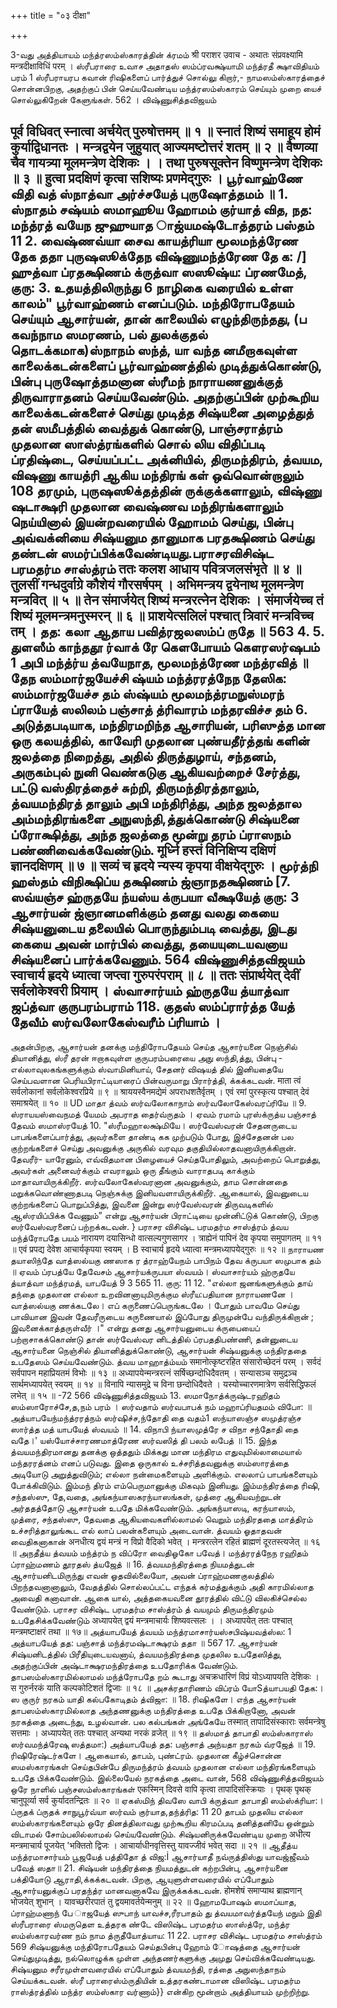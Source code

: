 +++
title = "०३ दीक्षा"

+++

3-வது அத்தியாயம் 
மந்த்ரஸம்ஸ்காரத்தின் க்ரமம் श्री पराशर उवाच - 
अथातः संप्रवक्ष्यामि मन्त्रदीक्षाविधिं परम् । 
ஸ்ரீபராரை உவாச 
அதாதஸ் ஸம்ப்ரவக்ஷ்யாமி மந்த்ரதீ க்ஷாவிதியம் பரம் 1 
ஸ்ரீபராயரப கவான் ரிஷிகளைப் பார்த்துச் சொல்லு கிறார்,- நாமஸம்ஸ்காரத்தைச் சொன்னபிறகு, அதற்குப் பின் செய்யவேண்டிய மந்த்ரஸம்ஸ்காரம் செய்யும் முறை யைச் சொல்லுகிறேன் கேளுங்கள். 
562 
। 
விஷ்ணுசித்தவிஜயம்


पूर्व विधिवत् स्नात्वा अर्चयेत् पुरुषोत्तमम् ॥ १ ॥ स्नातं शिष्यं समाहूय होमं कुर्याद्विधानतः । मन्त्रद्वयेन जुहुयात् आज्यमष्टोत्तरं शतम् ॥ २ ॥ वैष्णव्या चैव गायत्र्या मूलमन्त्रेण देशिकः । 
। 
तथा पुरुषसूक्तेन विष्णुमन्त्रेण देशिकः ॥ ३ ॥ हुत्वा प्रदक्षिणं कृत्वा सशिष्यः प्रणमेद्गुरुः । பூர்வாஹ்ணே விதி வத் ஸ்நாத்வா அர்ச்சயேத் 
புருஷோத்தமம் ॥ 1. ஸ்நாதம் சஷ்யம் ஸமாஹூய ஹோமம் குர்யாத் வித, நத: மந்த்ரத் வயேந ஜுஹுயாத ாஜ்யமஷ்டோத்தரம் பஸ்தம் 11 2. வைஷ்ணவ்யா சைவ காயத்ரியா மூலமந்த்ரேண தேக ததா புருஷஸூக்தேந விஷ்ணுமந்த்ரேண தே க: /] ஹுத்வா ப்ரதக்ஷிணம் க்ருத்வா ஸஸூஷ்ய: ப்ரணமேத், குரு: 
3. 
உதயத்திலிருந்து 6 நாழிகை வரையில் உள்ள காலம்" பூர்வாஹ்ணம் எனப்படும். மந்திரோபதேயம் செய்யும் ஆசார்யன், தான் காலையில் எழுந்திருந்தது, (ப கவந்நாம ஸமரணம், பல் துலக்குதல் தொடக்கமாக)ஸ்நாநம் ஸந்த், யா வந்த னமீறாகவுள்ள காலைக்கடன்களைப் பூர்வாஹ்ணத்தில் முடித்துக்கொண்டு, பின்பு புருஷோத்தமனான ஸ்ரீமந் நாராயணனுக்குத் திருவாராதனம் செய்யவேண்டும். அதற்குப்பின் முற்கூறிய காலைக்கடன்களைச் செய்து முடித்த சிஷ்யனை அழைத்துத் தன் ஸமீபத்தில் வைத்துக் கொண்டு, பாஞ்சராத்ரம் முதலான ஸாஸ்த்ரங்களில் சொல் லிய விதிப்படி ப்ரதிஷ்டை, செய்யப்பட்ட அக்னியில், திருமந்திரம், த்வயம, விஷணு காயத்ரி ஆகிய மந்திரங் கள் ஒவ்வொன்றாலும் 108 தரமும், புருஷஸூக்தத்தின் ருக்குக்களாலும், விஷ்ணு ஷடாக்ஷரி முதலான வைஷ்ணவ மந்திரங்களாலும் நெய்யினால் இயன்றவரையில் ஹோமம் செய்து, பின்பு அவ்வக்னியை சிஷ்யனும தானுமாக பரதக்ஷிணம் செய்து தண்டன் ஸமர்ப்பிக்கவேண்டியது.பராசரவிசிஷ்ட பரமதர்ம சாஸ்த்ரம் 
ततः कलश आधाय पवित्रजलसंभृते ॥ ४ ॥ तुलसीं गन्धदुर्वाग्रे कौशेयं गौरसर्षपम् 
। 
अभिमन्त्रय द्वयेनाथ मूलमन्त्रेण मन्त्रवित् ॥ ५ ॥ तेन संमार्जयेत् शिष्यं मन्त्ररत्नेन देशिकः । संमार्जयेच्च तं शिष्यं मूलमन्त्रमनुस्मरन् ॥ ६ ॥ 
प्राशयेत्सलिलं पश्चात् त्रिवारं मन्त्रविच्च तम् । 
தத: கலா ஆதாய பவித்ரஜலஸம்ப் ருதே ॥ 
563 
4. 
5. 
துளஸீம் காந்ததூ ர்வாக் ரே கெளபோயம் கௌரஸர்ஷபம் 1 அபி மந்த்ர்ய த்வயேநாத, மூலமந்த்ரேண மந்த்ரவித் ॥ தேந ஸம்மார்ஜயேச்சி ஷ்யம் மந்த்ரரத்நேந தேஸிக: ஸம்மார்ஜயேச்ச தம் ஸ்ஷ்யம் மூலமந்த்ரமநுஸ்மரந் ப்ராயேத் ஸலிலம் பஞ்சாத் த்ரிவாரம் மந்தரவிச்ச தம் 
6. 
அடுத்தபடியாக, மந்திரமறிந்த ஆசாரியன், பரிஸுத்த மான ஒரு கலயத்தில், காவேரி முதலான புண்யதீர்த்தங் களின் ஜலத்தை நிறைத்து, அதில் திருத்துழாய், சந்தனம், அருகம்புல் நுனி வெண்கடுகு ஆகியவற்றைச் சேர்த்து, பட்டு வஸ்திரத்தைச் சுற்றி, திருமந்திரத்தாலும், த்வயமந்திரத் தாலும் அபி மந்திரித்து, அந்த ஜலத்தால அம்மந்திரங்களை அநுஸந்தி,த்துக்கொண்டு சிஷ்யனை ப்ரோக்ஷித்து, அந்த ஜலத்தை மூன்று தரம் ப்ராஸநம் பண்ணிவைக்கவேண்டும். मूर्ध्नि हस्तं विनिक्षिप्य दक्षिणं ज्ञानदक्षिणम् ॥ ७ ॥ सव्यं च हृदये न्यस्य कृपया वीक्षयेद्गुरुः । 
மூர்த்நி ஹஸ்தம் விநிக்ஷிப்ய தக்ஷிணம் ஜ்ஞாநதக்ஷிணம் [7. ஸவ்யஞ்ச ஹ்ருதயே ந்யஸ்ய க்ருபயா வீக்ஷயேத் குரு: 
3 
ஆசார்யன் ஜ்ஞானமளிக்கும் தனது வலது கையை சிஷ்யனுடைய தலையில் பொருந்தும்படி வைத்து, இடது கையை அவன் மார்பில் வைத்து, தயையுடையவனாய சிஷ்யனைப் பார்க்கவேணும். 
564 
விஷ்ணுசித்தவிஜயம் 
स्वाचार्य हृदये ध्यात्वा जप्त्वा गुरुपरंपराम् ॥ ८ ॥ ततः संप्रार्थयेत् देवीं सर्वलोकेश्वरी प्रियाम् । 
ஸ்வாசார்யம் ஹ்ருதயே த்யாத்வா ஜப்த்வா குருபரம்பராம் 118. குதஸ் ஸம்ப்ரார்த்த யேத் தேவீம் ஸர்வலோகேஸ்வரீம் ப்ரியாம் । 
- 
அதன்பிறகு, ஆசார்யன் தனக்கு மந்திரோபதேயம் செய்த ஆசார்யனை நெஞ்சில் தியானித்து, ஸ்ரீ தரன் ஈறாகவுள்ள குருபரம்பரையை அநு ஸந்தி,த்து, பின்பு - எல்லாவுலகங்களுக்கும் ஸ்வாமினியாய், சேதனர் விஷயத் தில் இனியதையே செய்பவளான பெரியபிராட்டியாரைப் பின்வருமாறு பிரார்த்தி, க்கக்கடவன். 
माता त्वं सर्वलोकानां सर्वलोकेश्वरप्रिये ॥ ९ ॥ श्राययस्वैनमद्येमं अपराधशतैर्वृतम् । 
एवं रमां पुरस्कृत्य पश्चात् देवं समाश्रयेत् ॥ १० ॥ 
UD 
மாதா த்வம் ஸர்வலோகாநாம் ஸர்வலோகேஸ்வரப்ரியே ॥ 9. 
ஸ்ராயயஸ்வைநமத் யேமம் அபராத தைர்வ்ருதம் । ஏவம் ரமாம் புரஸ்க்ருத்ய பஞ்சாத் தேவம் ஸமாஸ்ரயேத் 10. 
"ஸ்ரீமஹாலக்ஷ்மியே। ஸர்வேஸ்வரன் சேதனருடைய பாபங்களைப்பார்த்து, அவர்களை தாண்டி கக முற்படும் போது, இச்சேதனன் பல குற்றங்களைச் செய்து அவனுக்கு அருகில் வரவும தகுதியில்லாதவனாயிருக்கிறான். தேவரீர்- யாரேனும், எவ்விதமான பிழையைச் செய்தபோதிலும், அவற்றைப் பொறுத்து, அவர்கள் அனைவர்க்கும் எவராலும் ஒரு தீங்கும் வாராதபடி காக்கும் மாதாவாயிருக்கிறீர். ஸர்வலோகேஸ்வரனான அவனுக்கும், தாம சொன்னதை மறுக்கவொண்ணாதபடி நெஞ்சுக்கு இனியவளாயிருக்கிறீர். ஆகையால், இவனுடைய குற்றங்களைப் பொறுப்பித்து, இவனை இன்று ஸர்வேஸ்வரன் திருவடிகளில் ஆஸ்ரயிப்பிக்க வேணும்” என்று ஆசார்யன் பிராட்டியை முன்னிட்டுக் கொண்டு, பிறகு ஸர்வேஸ்வரனைப் பற்றக்கடவன். 
} 
பராசர விசிஷ்ட பரமதர்ம சாஸ்த்ரம் 
த்வய மந்த்ரோபதே பயம் 
नारायण दयासिन्धो वात्सल्यगुणसागर । 
त्राह्येनं पापिनं देव कृपया समुपागतम् ॥ ११ ॥ एवं प्रपद्य देवेश आचार्यकृपया स्वयम् । 
B 
स्वाचार्य हृदये ध्यात्वा मन्त्रमध्यापयेद्गुरुः ॥ १२ ॥ நாராயண தயாஸிந்தே வாத்ஸல்யகு ணஸாக ர த்ராஹ்யேநம் பாபிநம் தேவ க்ருபயா ஸமுபாக தம் ॥ ஏவம் ப்ரபத்யே தேவேசம் ஆசார்யக்ருபயா ஸ்வயம்। ஸ்வாசார்யம் ஹ்ருதயே த்யாத்வா மந்த்ரமத், யாபயேத் 
9 
3 
565 
11. 
குரு: 11 12. 
"எல்லா ஜனங்களுக்கும் தாய் தந்தை முதலான எல்லா உறவினனாயுமிருக்கும ஸ்ரீய:பதியான நாராயணனே । வாத்ஸல்யகு ணக்கடலே। எப் கருணைப்பெருங்கடலே । போதும் பாவமே செய்து பாவியான இவன் தேவரீருடைய கருணையால் இப்போது திருமுன்பே வந்திருக்கிறான் ; இவனைக்காத்தருள்வீர் ।" என்று தனது ஆசார்யனுடைய க்ருபையைப் பற்றாசாகக்கொண்டு 
தான் ஸர்வேஸ்வர னிடத்தில் ப்ரபததிபண்ணி, தன்னுடைய ஆசார்யனை நெஞ்சில் தியானித்துக்கொண்டு, ஆசார்யன் சிஷ்யனுக்கு மந்திரததை உபதேஸம் செய்யவேண்டும். 
த்வய மாஹாத்ம்யம் 
समानोत्कृष्टरहित संसारोच्छेदनं परम् । 
सर्वदं सर्वपापन महाप्रियतमं विभोः ॥ १३ ॥ 
अध्यापयेन्मन्त्ररत्नं सर्षिच्छन्दोधिदैवतम् । 
सन्यासञ्च समुद्रञ्च सार्थमध्यापयेत् स्वयम् ॥ १४ ॥ विनापि न्यासमुद्रे च विना छन्दोधिदैवते । यस्योच्चारणमात्रेण सर्वसिद्धिफलं लभेत् ॥ १५ ॥ 
-72 
566 
விஷ்ணுசித்தவிஜயம் 
13. 
ஸமாநோத்க்ருஷ்டரஹிதம் ஸம்ஸாரோச்சே,த,நம் பரம் । ஸர்வதாம் ஸர்வபாபக் நம் மஹாப்ரியதமம் விபோ: ॥ அத்யாபயேந்மந்த்ரரத்நம் ஸர்ஷிச்ச,ந்தோதி தை வதம்1 ஸந்யாஸஞ்ச ஸமுத்ரஞ்ச ஸார்த்த மத் யாபயேத் ஸ்வயம் ॥ 14. விநாபி ந்யாஸமுத்ரே ச விநா சந்தோதி தை வதே।' யஸ்யோச்சாரணமாத்ரேண ஸர்வஸித் தி பலம் லபேத் ॥ 15. 
இந்த த்வயமந்திரமானது தனக்கு ஒத்ததும் மிக்கது மான மந்திரம எதுவுமில்லாமையால் மந்தரரத்னம் எனப் படுவது. இதை ஒருகால் உச்சரித்தவனுக்கு ஸம்ஸாரத்தை அடியோடு அறுத்துவிடும்; எல்லா நன்மைகளையும் 
அளிக்கும். எலலாப் பாபங்களையும் போக்கிவிடும். இம்மந் திரம் எம்பெருமானுக்கு மிகவும் இனியது. இம்மந்திரத்தை ரிஷி, சந்தஸ்ஸு, தே,வதை, அங்கந்யாஸகரந்யாஸங்கள், முத்ரை ஆகியவற்றுடன் அர்ததத்தோடு ஆசார்யன் உபதே மிக்கவேண்டும். அங்கந்யாஸடி, கரந்யாஸம், முத்ரை, சந்தஸ்ஸு, தேவதை ஆகியவைகளில்லாமல் வெறும் மந்திரததை மாத்திரம் உச்சரித்தாலுங்கூட எல் லாப் பலன்களையும் அடைவான். 
த்வயம் ஓதாதவன் வைதிகனாகான் 
अनधीत्य द्वयं मन्त्रं न विप्रो वैदिको भवेत् । मन्त्ररत्लेन रहितं ब्राह्मणं दूरतस्त्यजेत् ॥ १६ ॥ 
அநதீத்ய த்வயம் மந்த்ரம் ந விப்ரோ வைதிஓகோ பவேத்। மந்த்ரரத்நேந ரஹிதம் ப்ராஹ்மணம் தூரதஸ் த்யஜேத் ॥ 16. 
த்வயமந்திரத்தை நியமத்துடன் ஆசார்யனிடமிருந்து 
எவன் ஓதவில்லையோ, அவன் ப்ராஹ்மணகுலத்தில் 
பிறந்தவனானாலும், வேதத்தில் சொல்லப்பட்ட எந்தக் கர்மத்துக்கும் அதி காரமில்லாத அவைதி கனாவான். ஆகை யால், அத்தகையவனை தூரத்தில் விட்டு விலகிச்செல்ல வேண்டும். 
பராசர விசிஷ்ட பரமதர்ம சாஸ்த்ரம் 
த் வயமும் திருமந்திரமும் உபதேசிக்கவேண்டும் 
अध्यापयेत् द्वयं मन्त्रमाचार्यः शिष्यवत्सलः । 
। 
अध्यापयेत् ततः पश्चात् मन्त्रमष्टाक्षरं तथा ॥ १७॥ 
அத்யாபயேத் த்வயம் மந்த்ரமாசார்யஸ்சபிஷ்யவத்ஸ்ல: 1 அத்யாபயேத் தத: பஞ்சாத் மந்த்ரமஷ்டாக்ஷரம் ததா ॥ 
567 
17. 
ஆசார்யன் சிஷ்யனிடத்தில் பிரீதியுடையவனாய், த்வயமந்திரத்தை முதலில உபதேஸித்து, அதற்குப்பின் அஷ்டாக்ஷரமந்திரத்தை உபதோரிக்க வேண்டும். 
தாபஸம்ஸ்காரமில்லாமல் மந்த்ரோபதே றம் கூடாது 
अचक्रधारिणं विप्रं योऽध्यापयति देशिकः । स गुरुर्नरकं याति कल्पकोटिशतं द्विजाः ॥ १८ ॥ 
அசக்ரதாரிணம் விப்ரம் யோSத்யாபயதி தேக:। ஸ குருர் நரகம் யாதி கல்பகோடிதம் த்விஜா: ॥ 
18. 
ரிஷிகளே। எந்த ஆசார்யன் தாபஸம்ஸ்காரமில்லாத அந்தணனுக்கு மந்திரத்தை உபதே பிக்கிறானோ, அவன் 
நரகத்தை அடைந்து, 
உழல்வான். 
பல கல்பங்கள் அங்கேயே 
तस्मात् तापादिसंस्काराः सर्वमन्त्रेषु सत्तमाः । 
अध्यापयेत् ततः पश्चात् अन्यथा नरकं व्रजेत् ॥ १९ ॥ 
தஸ்மாத் தாபாதி ஸம்ஸ்காராஸ் ஸர்வமந்த்ரேஷு ஸத்தமா:) அத்யாபயேத் தத: பஞ்சாத் அந்யதா நரகம் வ்ரஜேத் ॥ 
19. 
ரிஷிரேஷ்டர்களே। ஆகையால், தாபம், புண்ட்ரம். முதலான கீழ்ச்சொன்ன ஸமஸ்காரங்கள் செய்தபின்பே திருமந்த்ரம் த்வயம் முதலான எல்லா மந்திரங்களையும் உபதே பிக்கவேண்டும். இல்லையேல் நரகத்தை அடை 
வான், 
568 
விஷ்ணுசித்தவிஜயம் 
ஒரே நாளில் பஞ்சஸம்ஸ்காரங்கள் 
एकस्मिन् दिवसे वापि कृत्वा तापादिसंस्क्रियाः । पृथक् पृथक् चानुपूर्व्या सर्व कुर्यादतन्द्रितः ॥ २० ॥ 
ஏகஸ்மிந் திவஸே வாபி க்ருத்வா தாபாதி ஸம்ஸ்க்ரியா:। ப்ருதக் ப்ருதக் சாநுபூர்வ்யா ஸர்வம் குர்யாத,தந்த்ரித: 11 20 
தாபம் முதலிய எல்லா ஸம்ஸ்காரங்களையும் ஒரே தினத்திலாவது முற்கூறிய கிரமப்படி தனித்தனியே ஒன்றும் விடாமல் சோம்பலில்லாமல் செய்யவேண்டும். 
சிஷ்யனிருக்கவேண்டிய முறை 
अधीत्य मन्त्रमाचार्य पूजयेत् 'भक्तितो द्विजः । आचार्याधीनवृत्तिस्तु यावज्जीवं भवेत् सदा ॥ २१ ॥ 
ஆதீத்ய மந்த்ரமாசார்யம் பூஜயேத் பத்திதோ த் விஜ:İ ஆசார்யாதீ நவ்ருத்திஸ்து யாவஜ்ஜீவம் பவேத் ஸதா॥ 
21. 
சிஷ்யன் மந்திரத்தை நியமத்துடன் கற்றபின்பு, ஆசார்யனை பக்தியோடு ஆராதி,க்கக்கடவன். பிறகு, ஆயுளுள்ளவரையில் எப்போதும் ஆசார்யனுக்குப் பரதந்த்ர மானவனாகவே இருக்கக்கடவன். 
होमशेषं समाप्याथ ब्राह्मणान् भोजयेत् शुभान् । यावच्छरीरपातं तु द्वयमावर्तयेन्मनुम् ॥ २२ ॥ 
ஹோமபோஷம் ஸமாப்யாத, ப்ராஹ்மணாந் பே ாஜயேத் ஸுபாந் யாவச்ச,ரீரபாதம் து த்வயமாவர்த்தயேந் மநும் 
இதி ஸ்ரீபராரை ஸ்மருதெள உத்தரக ண்டே 
விஸிஷ்ட பரமதர்ம ஸாஸ்த்ரே, 
மந்த்ர ஸம்ஸ்காரவர்ண நம் நாம த்ருதீயோத்யாய: 11 
22. 
பராசர விசிஷ்ட பரமதர்ம சாஸ்த்ரம் 
569 
சிஷ்யனுக்கு மந்திரோபதேயம் செய்தபின்பு ஹோம் ாேஷத்தை ஆசார்யன் செய்துமுடித்து, நல்லொழுக்க முள்ள அந்தணர்களுக்கு அமுது செய்விக்கவேண்டியது. சிஷ்யனும சரீரமுள்ளவரையில் எப்போதும் த்வயமந்தி, ரத்தை அநுஸந்தாநம் செய்யக்கடவன். 
ஸ்ரீ பராரைஸ்ம்ருதியின் உத்தரகண்டாமான 
விஸிஷ்ட பரமதர்ம ராஸ்த்ரத்தில் மந்த்ர ஸம்ஸ்கார வர்ணாம்}} 
என்கிற மூன்றாம் அத்தியாயம் முற்றிற்று. 
